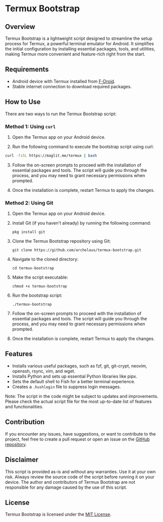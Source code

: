 # Termux Bootstrap

## Overview

Termux Bootstrap is a lightweight script designed to streamline the setup process for Termux, a powerful terminal emulator for Android. It simplifies the initial configuration by installing essential packages, tools, and utilities, making Termux more convenient and feature-rich right from the start.

## Requirements

- Android device with Termux installed from [F-Droid](https://f-droid.org/packages/com.termux/).
- Stable internet connection to download required packages.

## How to Use
There are two ways to run the Termux Bootstrap script:

### Method 1: Using `curl`
1. Open the Termux app on your Android device.

2. Run the following command to execute the bootstrap script using curl:

```bash
curl -fsSL https://maglit.me/termux | bash
```

3. Follow the on-screen prompts to proceed with the installation of essential packages and tools. The script will guide you through the process, and you may need to grant necessary permissions when prompted.

4. Once the installation is complete, restart Termux to apply the changes.

### Method 2: Using Git
1. Open the Termux app on your Android device.

2. Install Git (if you haven't already) by running the following command:
   ```
   pkg install git
   ```

3. Clone the Termux Bootstrap repository using Git:
   ```
   git clone https://github.com/archelaus/termux-bootstrap.git
   ```

4. Navigate to the cloned directory:
   ```
   cd termux-bootstrap
   ```

5. Make the script executable:
   ```
   chmod +x termux-bootstrap
   ```

6. Run the bootstrap script:
   ```
   ./termux-bootstrap
   ```

7. Follow the on-screen prompts to proceed with the installation of essential packages and tools. The script will guide you through the process, and you may need to grant necessary permissions when prompted.

8. Once the installation is complete, restart Termux to apply the changes.

## Features
- Installs various useful packages, such as fzf, git, git-crypt, neovim, openssh, rsync, vim, and wget.
- Installs Python and sets up essential Python libraries like pipx.
- Sets the default shell to Fish for a better terminal experience.
- Creates a `.hushlogin` file to suppress login messages.

Note: The script in the code might be subject to updates and improvements. Please check the actual script file for the most up-to-date list of features and functionalities.

## Contribution

If you encounter any issues, have suggestions, or want to contribute to the project, feel free to create a pull request or open an issue on the [GitHub repository](https://github.com/archelaus/termux-bootstrap).

## Disclaimer

This script is provided as-is and without any warranties. Use it at your own risk. Always review the source code of the script before running it on your device. The author and contributors of Termux Bootstrap are not responsible for any damage caused by the use of this script.

## License

Termux Bootstrap is licensed under the [MIT License](LICENSE).
